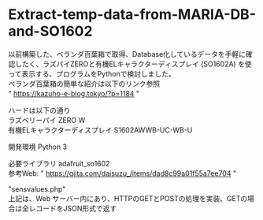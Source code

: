 # Extract-temp-data-from-MARIA-DB-and-SO1602<br>

以前構築した、ベランダ百葉箱で取得、Database化しているデータを手軽に確認したく、ラズパイZEROと有機ELキャラクターディスプレイ (SO1602A) を使って表示する、プログラムをPythonで検討しました。<BR>
ベランダ百葉箱の簡単な紹介は以下のリンク参照 <BR>
" https://kazuho-e-blog.tokyo/?p=1184 "　<BR>

ハードは以下の通り <br>
ラズベリーパイ ZERO W <br>
有機ELキャラクターディスプレイ S1602AWWB-UC-WB-U <br>

開発環境
Python 3 <br>

必要ライブラリ
adafruit_so1602<br>
参考Web: " https://qiita.com/daisuzu_/items/dad8c99a01f55a7ee704 "

"sensvalues.php"<br>
上記は、Web サーバー内にあり、HTTPのGETとPOSTの処理を実装、GETの場合は全レコードをJSON形式で返す


